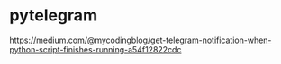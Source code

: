 # pytelegram

https://medium.com/@mycodingblog/get-telegram-notification-when-python-script-finishes-running-a54f12822cdc